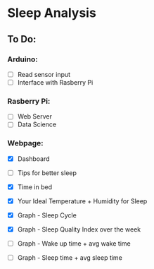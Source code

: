 # Sleep Analysis

## To Do:

### Arduino:
- [ ] Read sensor input
- [ ] Interface with Rasberry Pi

### Rasberry Pi:
- [ ] Web Server
- [ ] Data Science

### Webpage:
- [X] Dashboard
- [ ] Tips for better sleep
- [X] Time in bed
- [X] Your Ideal Temperature + Humidity for Sleep 
- [X] Graph - Sleep Cycle
- [X] Graph - Sleep Quality Index over the week
- [ ] Graph - Wake up time + avg wake time
- [ ] Graph - Sleep time + avg sleep time


  <!-- TODO: Straight Stats - Time in Bed Average Time Slept -->

  <!-- TODO: Graphs - Sleep Cycle per night, Sleep Quality % per day of week -->

  <!-- TODO: Get input from user every night regarding sleep conditions -->